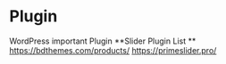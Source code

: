 # Plugin
WordPress  important Plugin 
**Slider Plugin List **
https://bdthemes.com/products/
https://primeslider.pro/

